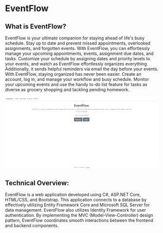 # EventFlow

<h2>What is EventFlow?</h2>

<p>EventFlow is your ultimate companion for staying ahead of life's busy schedule. Stay up to date and prevent missed appointments, overlooked assignments, and forgotten events. With EventFlow, you can effortlessly manage your upcoming appointments, events, assignment due dates, and tasks. Customize your schedule by assigning dates and priority levels to your events, and watch as EventFlow effortlessly organizes everything. Additionally, it sends helpful reminders via email the day before your events. With EventFlow, staying organized has never been easier. Create an account, log in, and manage your workflow and busy schedule. Monitor your upcoming events and use the handy to-do list feature for tasks as diverse as grocery shopping and tackling pending homework. </p>

![](static/homepage.png)

<h2>Technical Overview:</h2>

<p>EventFlow is a web application developed using C#, ASP.NET Core, HTML/CSS, and Bootstrap. This application connects to a database by effectively utilizing Entity Framework Core and Microsoft SQL Server for data management. EventFlow also utilizes Identity Framework for user authentication. By implementing the MVC (Model-View-Controller) design pattern, EventFlow coordinates smooth interactions between the frontend and backend components. </p>

